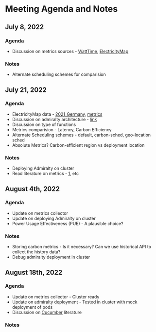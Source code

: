 # Meeting Agenda and Notes
## July 8, 2022
### Agenda
- Discussion on metrics sources - [WattTime](https://www.watttime.org/api-documentation/#introduction), [ElectricityMap](https://static.electricitymap.org/api/docs/index.html)

### Notes
- Alternate scheduling schemes for comparision

## July 21, 2022
### Agenda

- ElectricityMap data - [2021_Germany](https://drive.google.com/file/d/1F-PXu4p9sR28Gx2aJII-kuesCWV5vPS9/view?usp=sharing), [metrics](https://docs.google.com/spreadsheets/d/e/2PACX-1vQymR9eNK7U9bDSUBlyegx0y6FPhpe-mVBGniPzGtWDjZyHb8gI2NHSx-S49EXBhCkDe8dqfJAvsi3C/pubhtml#)
- Discussion on admiralty architecture - [link](https://admiralty.io/docs/concepts/topologies)
- Discussion on type of functions
- Metrics comparision - Latency, Carbon Efficiency
- Alternate Scheduling schemes - default, carbon-sched, geo-location sched
- Absolute Metrics? Carbon-efficient region vs deployment location

### Notes
- Deploying Admiralty on cluster
- Read literature on metrics - [1](https://dl.acm.org/doi/10.1145/3530688), etc

## August 4th, 2022
### Agenda

- Update on metrics collector
- Update on deploying Admiralty on cluster
- Power Usage Effectiveness (PUE) - A plausible choice?

### Notes
- Storing carbon metrics - Is it necessary? Can we use historical API to collect the history data?
- Debug admiralty deployment in cluster

## August 18th, 2022
### Agenda
- Update on metrics collector - Cluster ready
- Update on admiralty deployment - Tested in cluster with mock deployment of pods
- Discussion on [Cucumber](https://link.springer.com/chapter/10.1007/978-3-031-12597-3_14) literature

### Notes